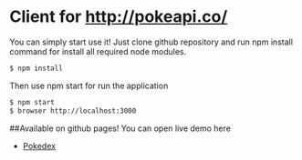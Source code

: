 # Client for http://pokeapi.co/
You can simply start use it! Just clone github repository and run npm install command for install all required node modules.
```sh
$ npm install
```
Then use npm start for run the application
```sh
$ npm start
$ browser http://localhost:3000
```
##Available on github pages!
You can open live demo here
* [Pokedex](http://piotrovskyi.github.io/pokedex)
